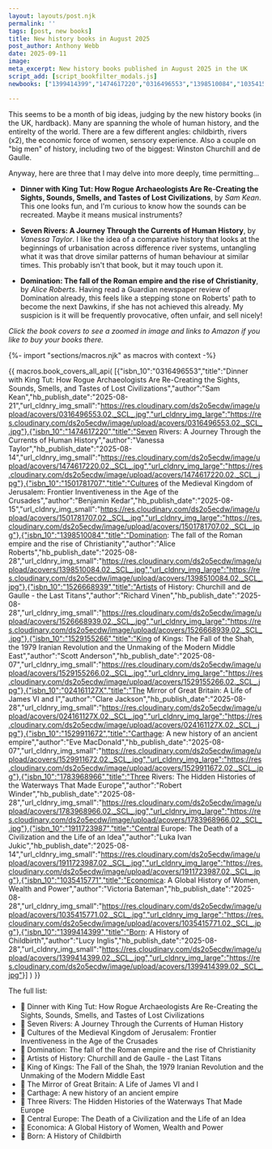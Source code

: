 ```yaml
---
layout: layouts/post.njk
permalink: ''
tags: [post, new books]
title: New history books in August 2025
post_author: Anthony Webb
date: 2025-09-11
image: 
meta_excerpt: New history books published in August 2025 in the UK
script_add: [script_bookfilter_modals.js]
newbooks: ["1399414399","1474617220","0316496553","1398510084","1035415771","1783968966"]

---
```

This seems to be a month of big ideas, judging by the new history books (in the UK, hardback). Many are spanning the whole of human history, and the entirelty of the world. There are a few different angles: childbirth, rivers (x2), the economic force of women, sensory experience. Also a couple on "big men" of history, including two of the biggest: Winston Churchill and de Gaulle.

Anyway, here are three that I may delve into more deeply, time permitting...

- __Dinner with King Tut: How Rogue Archaeologists Are Re-Creating the Sights, Sounds, Smells, and Tastes of Lost Civilizations__, by _Sam Kean_. This one looks fun, and I'm curious to know how the sounds can be recreated. Maybe it means musical instruments?

- __Seven Rivers: A Journey Through the Currents of Human History__, by _Vanessa Taylor_. I like the idea of a comparative history that looks at the beginnings of urbanisation across difference river systems, untangling what it was that drove similar patterns of human behaviour at similar times. This probably isn't that book, but it may touch upon it.

- __Domination: The fall of the Roman empire and the rise of Christianity__, by _Alice Roberts_. Having read a Guardian newspaper review of Domination already, this feels like a stepping stone on Roberts' path to become the next Dawkins, if she has not achieved this already. My suspicion is it will be frequently provocative, often unfair, and sell nicely! 

_Click the book covers to see a zoomed in image and links to Amazon if you like to buy your books there._

{%- import "sections/macros.njk" as macros with context -%}

{{ macros.book_covers_all_api(
[{"isbn_10":"0316496553","title":"Dinner with King Tut: How Rogue Archaeologists Are Re-Creating the Sights, Sounds, Smells, and Tastes of Lost Civilizations","author":"Sam Kean","hb_publish_date":"2025-08-21","url_cldnry_img_small":"https://res.cloudinary.com/ds2o5ecdw/image/upload/acovers/0316496553.02._SCL_.jpg","url_cldnry_img_large":"https://res.cloudinary.com/ds2o5ecdw/image/upload/acovers/0316496553.02._SCL_.jpg"},{"isbn_10":"1474617220","title":"Seven Rivers: A Journey Through the Currents of Human History","author":"Vanessa Taylor","hb_publish_date":"2025-08-14","url_cldnry_img_small":"https://res.cloudinary.com/ds2o5ecdw/image/upload/acovers/1474617220.02._SCL_.jpg","url_cldnry_img_large":"https://res.cloudinary.com/ds2o5ecdw/image/upload/acovers/1474617220.02._SCL_.jpg"},{"isbn_10":"1501781707","title":"Cultures of the Medieval Kingdom of Jerusalem: Frontier Inventiveness in the Age of the Crusades","author":"Benjamin Kedar","hb_publish_date":"2025-08-15","url_cldnry_img_small":"https://res.cloudinary.com/ds2o5ecdw/image/upload/acovers/1501781707.02._SCL_.jpg","url_cldnry_img_large":"https://res.cloudinary.com/ds2o5ecdw/image/upload/acovers/1501781707.02._SCL_.jpg"},{"isbn_10":"1398510084","title":"Domination: The fall of the Roman empire and the rise of Christianity","author":"Alice Roberts","hb_publish_date":"2025-08-28","url_cldnry_img_small":"https://res.cloudinary.com/ds2o5ecdw/image/upload/acovers/1398510084.02._SCL_.jpg","url_cldnry_img_large":"https://res.cloudinary.com/ds2o5ecdw/image/upload/acovers/1398510084.02._SCL_.jpg"},{"isbn_10":"1526668939","title":"Artists of History: Churchill and de Gaulle - the Last Titans","author":"Richard Vinen","hb_publish_date":"2025-08-28","url_cldnry_img_small":"https://res.cloudinary.com/ds2o5ecdw/image/upload/acovers/1526668939.02._SCL_.jpg","url_cldnry_img_large":"https://res.cloudinary.com/ds2o5ecdw/image/upload/acovers/1526668939.02._SCL_.jpg"},{"isbn_10":"1529155266","title":"King of Kings: The Fall of the Shah, the 1979 Iranian Revolution and the Unmaking of the Modern Middle East","author":"Scott Anderson","hb_publish_date":"2025-08-07","url_cldnry_img_small":"https://res.cloudinary.com/ds2o5ecdw/image/upload/acovers/1529155266.02._SCL_.jpg","url_cldnry_img_large":"https://res.cloudinary.com/ds2o5ecdw/image/upload/acovers/1529155266.02._SCL_.jpg"},{"isbn_10":"024161127X","title":"The Mirror of Great Britain: A Life of James VI and I","author":"Clare Jackson","hb_publish_date":"2025-08-28","url_cldnry_img_small":"https://res.cloudinary.com/ds2o5ecdw/image/upload/acovers/024161127X.02._SCL_.jpg","url_cldnry_img_large":"https://res.cloudinary.com/ds2o5ecdw/image/upload/acovers/024161127X.02._SCL_.jpg"},{"isbn_10":"1529911672","title":"Carthage: A new history of an ancient empire","author":"Eve MacDonald","hb_publish_date":"2025-08-07","url_cldnry_img_small":"https://res.cloudinary.com/ds2o5ecdw/image/upload/acovers/1529911672.02._SCL_.jpg","url_cldnry_img_large":"https://res.cloudinary.com/ds2o5ecdw/image/upload/acovers/1529911672.02._SCL_.jpg"},{"isbn_10":"1783968966","title":"Three Rivers: The Hidden Histories of the Waterways That Made Europe","author":"Robert Winder","hb_publish_date":"2025-08-28","url_cldnry_img_small":"https://res.cloudinary.com/ds2o5ecdw/image/upload/acovers/1783968966.02._SCL_.jpg","url_cldnry_img_large":"https://res.cloudinary.com/ds2o5ecdw/image/upload/acovers/1783968966.02._SCL_.jpg"},{"isbn_10":"1911723987","title":"Central Europe: The Death of a Civilization and the Life of an Idea","author":"Luka Ivan Jukic","hb_publish_date":"2025-08-14","url_cldnry_img_small":"https://res.cloudinary.com/ds2o5ecdw/image/upload/acovers/1911723987.02._SCL_.jpg","url_cldnry_img_large":"https://res.cloudinary.com/ds2o5ecdw/image/upload/acovers/1911723987.02._SCL_.jpg"},{"isbn_10":"1035415771","title":"Economica: A Global History of Women, Wealth and Power","author":"Victoria Bateman","hb_publish_date":"2025-08-28","url_cldnry_img_small":"https://res.cloudinary.com/ds2o5ecdw/image/upload/acovers/1035415771.02._SCL_.jpg","url_cldnry_img_large":"https://res.cloudinary.com/ds2o5ecdw/image/upload/acovers/1035415771.02._SCL_.jpg"},{"isbn_10":"1399414399","title":"Born: A History of Childbirth","author":"Lucy Inglis","hb_publish_date":"2025-08-28","url_cldnry_img_small":"https://res.cloudinary.com/ds2o5ecdw/image/upload/acovers/1399414399.02._SCL_.jpg","url_cldnry_img_large":"https://res.cloudinary.com/ds2o5ecdw/image/upload/acovers/1399414399.02._SCL_.jpg"}]
) }}

The full list:

- 📕 Dinner with King Tut: How Rogue Archaeologists Are Re-Creating the Sights, Sounds, Smells, and Tastes of Lost Civilizations
- 📘 Seven Rivers: A Journey Through the Currents of Human History
- 📔 Cultures of the Medieval Kingdom of Jerusalem: Frontier Inventiveness in the Age of the Crusades
- 📗 Domination: The fall of the Roman empire and the rise of Christianity
- 📙 Artists of History: Churchill and de Gaulle - the Last Titans
- 📓 King of Kings: The Fall of the Shah, the 1979 Iranian Revolution and the Unmaking of the Modern Middle East
- 📒 The Mirror of Great Britain: A Life of James VI and I
- 📙 Carthage: A new history of an ancient empire
- 📘 Three Rivers: The Hidden Histories of the Waterways That Made Europe
- 📔 Central Europe: The Death of a Civilization and the Life of an Idea
- 📗 Economica: A Global History of Women, Wealth and Power
- 📕 Born: A History of Childbirth